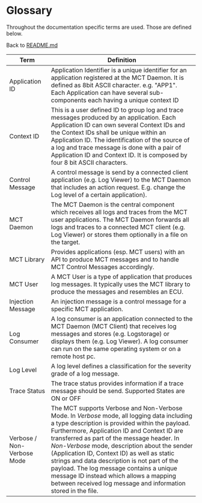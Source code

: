 # Glossary

Throughout the documentation specific terms are used. Those are defined below.

Back to [README.md](../README.md)

Term  | Definition
----- | ----
Application ID | Application Identifier is a unique identifier for an application registered at the MCT Daemon. It is defined as 8bit ASCII character. e.g. "APP1". Each Application can have several sub-components each having a unique context ID
Context ID	| This is a user defined ID to group log and trace messages produced by an application. Each Application ID can own several Context IDs and the Context IDs shall be unique within an Application ID. The identification of the source of a log and trace message is done with a pair of Application ID and Context ID. It is composed by four 8 bit ASCII characters.
Control Message	| A control message is send by a connected client application (e.g. Log Viewer) to the MCT Daemon that includes an action request. E.g. change the Log level of a certain application).
MCT Daemon | The MCT Daemon is the central component which receives all logs and traces from the MCT user applications. The MCT Daemon forwards all logs and traces to a connected MCT client (e.g. Log Viewer) or stores them optionally in a file on the target.
MCT Library | Provides applications (esp. MCT users) with an API to produce MCT messages and to handle MCT Control Messages accordingly.
MCT User | A MCT User is a type of application that produces log messages. It typically uses the MCT library to produce the messages and resembles an ECU.
Injection Message | An injection message is a control message for a specific MCT application.
Log Consumer | A log consumer is an application connected to the MCT Daemon (MCT Client) that receives log messages and stores (e.g. Logstorage) or displays them (e.g. Log Viewer). A log consumer can run on the same operating system or on a remote host pc.
Log Level | A log level defines a classification for the severity grade of a log message.
Trace Status | The trace status provides information if a trace message should be send. Supported States are ON or OFF
Verbose / Non-Verbose Mode | The MCT supports Verbose and Non-Verbose Mode. In _Verbose_ mode, all logging data including a type description is provided within the payload. Furthermore, Application ID and Context ID are transferred as part of the message header. In _Non-Verbose_ mode, description about the sender (Application ID, Context ID) as well as static strings and data description is not part of the payload. The log message contains a unique message ID instead which allows a mapping between received log message and information stored in the file.